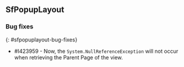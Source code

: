 ## SfPopupLayout

### Bug fixes
{: #sfpopuplayout-bug-fixes}

* \#I423959 - Now, the `System.NullReferenceException` will not occur when retrieving the Parent Page of the view.
